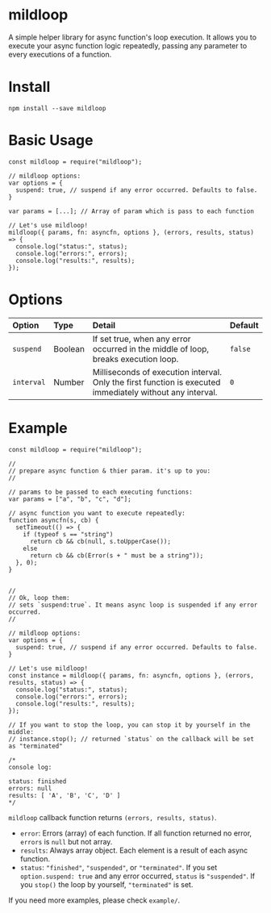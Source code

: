 # mildloop

A simple helper library for async function's loop execution. 
It allows you to execute your async function logic repeatedly, passing any parameter to every executions of a function.

# Install

```
npm install --save mildloop
```

# Basic Usage

```
const mildloop = require("mildloop");

// mildloop options:
var options = {
  suspend: true, // suspend if any error occurred. Defaults to false.
}

var params = [...]; // Array of param which is pass to each function

// Let's use mildloop!
mildloop({ params, fn: asyncfn, options }, (errors, results, status) => {
  console.log("status:", status);
  console.log("errors:", errors);
  console.log("results:", results);
});
```

# Options

| Option | Type | Detail | Default |
|:-----------|:------------|:------------|:------------|
| `suspend` | Boolean | If set true, when any error occurred in the middle of loop, breaks execution loop. | `false` |
| `interval` | Number | Milliseconds of execution interval. Only the first function is executed immediately without any interval. | `0` |


# Example

```
const mildloop = require("mildloop");

//
// prepare async function & thier param. it's up to you:
//

// params to be passed to each executing functions:
var params = ["a", "b", "c", "d"];

// async function you want to execute repeatedly:
function asyncfn(s, cb) {
  setTimeout(() => {
    if (typeof s == "string")
      return cb && cb(null, s.toUpperCase());
    else
      return cb && cb(Error(s + " must be a string"));
  }, 0);
}


//
// Ok, loop them:
// sets `suspend:true`. It means async loop is suspended if any error occurred.
//

// mildloop options:
var options = {
  suspend: true, // suspend if any error occurred. Defaults to false.
}

// Let's use mildloop!
const instance = mildloop({ params, fn: asyncfn, options }, (errors, results, status) => {
  console.log("status:", status);
  console.log("errors:", errors);
  console.log("results:", results);
});

// If you want to stop the loop, you can stop it by yourself in the middle:
// instance.stop(); // returned `status` on the callback will be set as "terminated"

/*
console log:

status: finished
errors: null
results: [ 'A', 'B', 'C', 'D' ]
*/

```

`mildloop` callback function returns `(errors, results, status)`. 

- `error`: Errors (array) of each function. If all function returned no error, `errors` is `null` but not array.
- `results`: Always array object. Each element is a result of each async function.
- `status`: `"finished"`, `"suspended"`, or `"terminated"`. If you set `option.suspend: true` and any error occurred, `status` is `"suspended"`. If you `stop()` the loop by yourself, `"terminated"` is set.




If you need more examples, please check `example/`.


